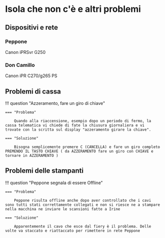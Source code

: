 # Isola che non c'è e altri problemi

## Dispositivi e rete

### Peppone

Canon iPRSvr G250

### Don Camillo

Canon iPR C270/g265 PS

## Problemi di cassa

!!! question "Azzeramento, fare un giro di chiave"

    === "Problema"

        Quando alla riaccensione, esempio dopo un periodo di fermo, la cassa telematica vi chiede di fate la chiusura giornaliera e vi trovate con la scritta sul display "azzeramento girare la chiave".

    === "Soluzione"

        Bisogna semplicemente premere C (CANCELLA) e fare un giro completo PREMENDO IL TASTO CHIAVE ( da AZZERAMENTO fare un giro con CHIAVE e tornare in AZZERAMENTO )


## Problemi delle stampanti

!!! question "Peppone segnala di essere Offline"

    === "Problema"

        Peppone risulta offline anche dopo aver controllato che i cavi sono tutti stati correttamente collegati e non si riesce ne a stampare nella macchina ne inviare le scansioni fatte a Irine

    === "Soluzione"

        Apparentemente il cavo che esce dal fiery è il problema. Delle volte va staccato e riattaccato per rimettere in rete Peppone
